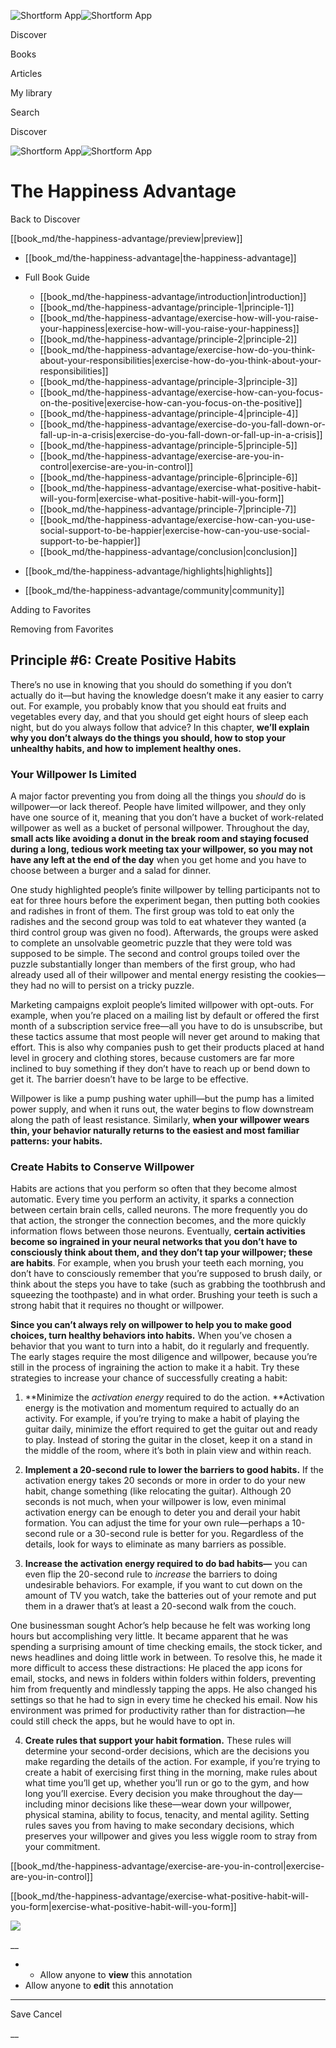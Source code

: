 ![Shortform App](/img/logo.36a2399e.svg)![Shortform App](/img/logo-dark.70c1b072.svg)

Discover

Books

Articles

My library

Search

Discover

![Shortform App](/img/logo.36a2399e.svg)![Shortform App](/img/logo-dark.70c1b072.svg)

# The Happiness Advantage

Back to Discover

[[book_md/the-happiness-advantage/preview|preview]]

  * [[book_md/the-happiness-advantage|the-happiness-advantage]]
  * Full Book Guide

    * [[book_md/the-happiness-advantage/introduction|introduction]]
    * [[book_md/the-happiness-advantage/principle-1|principle-1]]
    * [[book_md/the-happiness-advantage/exercise-how-will-you-raise-your-happiness|exercise-how-will-you-raise-your-happiness]]
    * [[book_md/the-happiness-advantage/principle-2|principle-2]]
    * [[book_md/the-happiness-advantage/exercise-how-do-you-think-about-your-responsibilities|exercise-how-do-you-think-about-your-responsibilities]]
    * [[book_md/the-happiness-advantage/principle-3|principle-3]]
    * [[book_md/the-happiness-advantage/exercise-how-can-you-focus-on-the-positive|exercise-how-can-you-focus-on-the-positive]]
    * [[book_md/the-happiness-advantage/principle-4|principle-4]]
    * [[book_md/the-happiness-advantage/exercise-do-you-fall-down-or-fall-up-in-a-crisis|exercise-do-you-fall-down-or-fall-up-in-a-crisis]]
    * [[book_md/the-happiness-advantage/principle-5|principle-5]]
    * [[book_md/the-happiness-advantage/exercise-are-you-in-control|exercise-are-you-in-control]]
    * [[book_md/the-happiness-advantage/principle-6|principle-6]]
    * [[book_md/the-happiness-advantage/exercise-what-positive-habit-will-you-form|exercise-what-positive-habit-will-you-form]]
    * [[book_md/the-happiness-advantage/principle-7|principle-7]]
    * [[book_md/the-happiness-advantage/exercise-how-can-you-use-social-support-to-be-happier|exercise-how-can-you-use-social-support-to-be-happier]]
    * [[book_md/the-happiness-advantage/conclusion|conclusion]]
  * [[book_md/the-happiness-advantage/highlights|highlights]]
  * [[book_md/the-happiness-advantage/community|community]]



Adding to Favorites 

Removing from Favorites 

## Principle #6: Create Positive Habits

There’s no use in knowing that you should do something if you don’t actually do it—but having the knowledge doesn’t make it any easier to carry out. For example, you probably know that you should eat fruits and vegetables every day, and that you should get eight hours of sleep each night, but do you always follow that advice? In this chapter, **we’ll explain why you don’t always do the things you should, how to stop your unhealthy habits, and how to implement healthy ones.**

### Your Willpower Is Limited

A major factor preventing you from doing all the things you _should_ do is willpower—or lack thereof. People have limited willpower, and they only have one source of it, meaning that you don’t have a bucket of work-related willpower as well as a bucket of personal willpower. Throughout the day, **small acts like avoiding a donut in the break room and staying focused during a long, tedious work meeting tax your willpower, so you may not have any left at the end of the day** when you get home and you have to choose between a burger and a salad for dinner.

One study highlighted people’s finite willpower by telling participants not to eat for three hours before the experiment began, then putting both cookies and radishes in front of them. The first group was told to eat only the radishes and the second group was told to eat whatever they wanted (a third control group was given no food). Afterwards, the groups were asked to complete an unsolvable geometric puzzle that they were told was supposed to be simple. The second and control groups toiled over the puzzle substantially longer than members of the first group, who had already used all of their willpower and mental energy resisting the cookies—they had no will to persist on a tricky puzzle.

Marketing campaigns exploit people’s limited willpower with opt-outs. For example, when you’re placed on a mailing list by default or offered the first month of a subscription service free—all you have to do is unsubscribe, but these tactics assume that most people will never get around to making that effort. This is also why companies push to get their products placed at hand level in grocery and clothing stores, because customers are far more inclined to buy something if they don’t have to reach up or bend down to get it. The barrier doesn’t have to be large to be effective.

Willpower is like a pump pushing water uphill—but the pump has a limited power supply, and when it runs out, the water begins to flow downstream along the path of least resistance. Similarly, **when your willpower wears thin, your behavior naturally returns to the easiest and most familiar patterns: your habits.**

### Create Habits to Conserve Willpower

Habits are actions that you perform so often that they become almost automatic. Every time you perform an activity, it sparks a connection between certain brain cells, called neurons. The more frequently you do that action, the stronger the connection becomes, and the more quickly information flows between those neurons. Eventually, **certain activities become so ingrained in your neural networks that you don’t have to consciously think about them, and they don’t tap your willpower; these are habits**. For example, when you brush your teeth each morning, you don’t have to consciously remember that you’re supposed to brush daily, or think about the steps you have to take (such as grabbing the toothbrush and squeezing the toothpaste) and in what order. Brushing your teeth is such a strong habit that it requires no thought or willpower.

**Since you can’t always rely on willpower to help you to make good choices, turn healthy behaviors into habits.** When you’ve chosen a behavior that you want to turn into a habit, do it regularly and frequently. The early stages require the most diligence and willpower, because you’re still in the process of ingraining the action to make it a habit. Try these strategies to increase your chance of successfully creating a habit:

1) **Minimize the _activation energy_ required to do the action. **Activation energy is the motivation and momentum required to actually do an activity. For example, if you’re trying to make a habit of playing the guitar daily, minimize the effort required to get the guitar out and ready to play. Instead of storing the guitar in the closet, keep it on a stand in the middle of the room, where it’s both in plain view and within reach.

2) **Implement a 20-second rule to lower the barriers to good habits.** If the activation energy takes 20 seconds or more in order to do your new habit, change something (like relocating the guitar). Although 20 seconds is not much, when your willpower is low, even minimal activation energy can be enough to deter you and derail your habit formation. You can adjust the time for your own rule—perhaps a 10-second rule or a 30-second rule is better for you. Regardless of the details, look for ways to eliminate as many barriers as possible.

3) **Increase the activation energy required to do bad habits—** you can even flip the 20-second rule to _increase_ the barriers to doing undesirable behaviors. For example, if you want to cut down on the amount of TV you watch, take the batteries out of your remote and put them in a drawer that’s at least a 20-second walk from the couch.

One businessman sought Achor’s help because he felt was working long hours but accomplishing very little. It became apparent that he was spending a surprising amount of time checking emails, the stock ticker, and news headlines and doing little work in between. To resolve this, he made it more difficult to access these distractions: He placed the app icons for email, stocks, and news in folders within folders within folders, preventing him from frequently and mindlessly tapping the apps. He also changed his settings so that he had to sign in every time he checked his email. Now his environment was primed for productivity rather than for distraction—he could still check the apps, but he would have to opt in.

4) **Create rules that support your habit formation.** These rules will determine your second-order decisions, which are the decisions you make regarding the details of the action. For example, if you’re trying to create a habit of exercising first thing in the morning, make rules about what time you’ll get up, whether you’ll run or go to the gym, and how long you’ll exercise. Every decision you make throughout the day—including minor decisions like these—wear down your willpower, physical stamina, ability to focus, tenacity, and mental agility. Setting rules saves you from having to make secondary decisions, which preserves your willpower and gives you less wiggle room to stray from your commitment.

[[book_md/the-happiness-advantage/exercise-are-you-in-control|exercise-are-you-in-control]]

[[book_md/the-happiness-advantage/exercise-what-positive-habit-will-you-form|exercise-what-positive-habit-will-you-form]]

![](https://bat.bing.com/action/0?ti=56018282&Ver=2&mid=9e1a82c4-d6f8-4c77-9fb0-e342d239f50e&sid=1711133063fa11eebdec89a8b8ae3bbc&vid=171147a063fa11eea7440fcfeb230d96&vids=0&msclkid=N&pi=0&lg=en-US&sw=800&sh=600&sc=24&nwd=1&tl=Shortform%20%7C%20Book&p=https%3A%2F%2Fwww.shortform.com%2Fapp%2Fbook%2Fthe-happiness-advantage%2Fprinciple-6&r=&lt=293&evt=pageLoad&sv=1&rn=861612)

__

  *   * Allow anyone to **view** this annotation
  * Allow anyone to **edit** this annotation



* * *

Save Cancel

__



